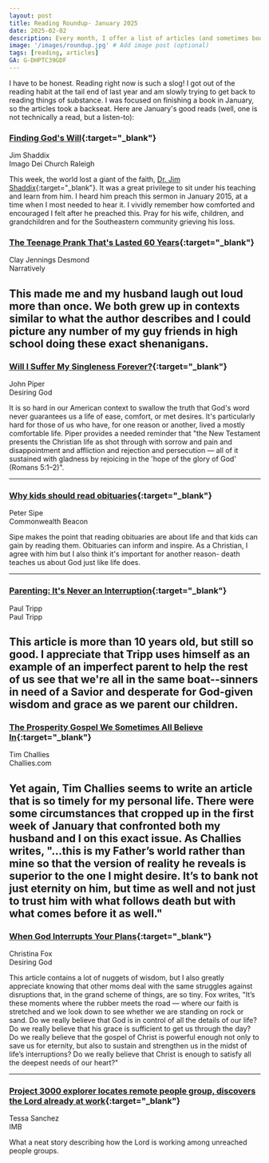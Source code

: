 ```yaml
---
layout: post
title: Reading Roundup- January 2025
date: 2025-02-02
description: Every month, I offer a list of articles (and sometimes books) that I believe are worthwhile reads.
image: '/images/roundup.jpg' # Add image post (optional)
tags: [reading, articles]
GA: G-DHPTC39GDF
---
```

I have to be honest. Reading right now is such a slog! I got out of the reading habit at the tail end of last year and am slowly trying to get back to reading things of substance. I was focused on finishing a book in January, so the articles took a backseat. Here are January's good reads (well, one is not technically a read, but a listen-to):

### [Finding God's Will](https://idcraleigh.com/sermons/january-18-2015-acts-112-26-finding-gods-will/?__readwiseLocation=){:target="_blank"}
Jim Shaddix
<br> Imago Dei Church Raleigh

This week, the world lost a giant of the faith, [Dr. Jim Shaddix](https://www.sebts.edu/jim-shaddix-life-remembered/){:target="_blank"}. It was a great privilege to sit under his teaching and learn from him. I heard him preach this sermon in January 2015, at a time when I most needed to hear it. I vividly remember how comforted and encouraged I felt after he preached this. Pray for his wife, children, and grandchildren and for the Southeastern community grieving his loss.

### [The Teenage Prank That's Lasted 60 Years](https://getpocket.com/explore/item/the-teenage-prank-that-s-lasted-60-years?utm_source=firefox-newtab-en-us&__readwiseLocation=){:target="_blank"}
Clay Jennings Desmond
<br>Narratively

This made me and my husband laugh out loud more than once. We both grew up in contexts similar to what the author describes and I could picture any number of my guy friends in high school doing these exact shenanigans. 
---

### [Will I Suffer My Singleness Forever?](https://www.desiringgod.org/interviews/will-i-suffer-my-singleness-forever?__readwiseLocation=){:target="_blank"}
John Piper
<br>Desiring God

It is so hard in our American context to swallow the truth that God's word never guarantees us a life of ease, comfort, or met desires. It's particularly hard for those of us who have, for one reason or another, lived a mostly comfortable life. Piper provides a needed reminder that "the New Testament presents the Christian life as shot through with sorrow and pain and disappointment and affliction and rejection and persecution — all of it sustained with gladness by rejoicing in the 'hope of the glory of God' (Romans 5:1–2)".

---

### [Why kids should read obituaries](https://commonwealthbeacon.org/opinion/why-kids-should-read-obituaries/?utm_source=substack&utm_medium=email&__readwiseLocation=){:target="_blank"}
Peter Sipe
<br>Commonwealth Beacon

Sipe makes the point that reading obituaries are about life and that kids can gain by reading them. Obituaries can inform and inspire. As a Christian, I agree with him but I also think it's important for another reason- death teaches us about God just like life does.
 
---

### [Parenting: It's Never an Interruption](https://www.paultripp.com/articles/posts/parenting-its-never-an-interruption?__readwiseLocation=){:target="_blank"}
Paul Tripp
<br>Paul Tripp

This article is more than 10 years old, but still so good. I appreciate that Tripp uses himself as an example of an imperfect parent to help the rest of us see that we're all in the same boat--sinners in need of a Savior and desperate for God-given wisdom and grace as we parent our children.
---

### [The Prosperity Gospel We Sometimes All Believe In](https://www.challies.com/articles/the-prosperity-gospel-we-sometimes-all-believe/?__readwiseLocation=){:target="_blank"}
Tim Challies
<br>Challies.com

Yet again, Tim Challies seems to write an article that is so timely for my personal life. There were some circumstances that cropped up in the first week of January that confronted both my husband and I on this exact issue. As Challies writes, "...this is my Father’s world rather than mine so that the version of reality he reveals is superior to the one I might desire. It’s to bank not just eternity on him, but time as well and not just to trust him with what follows death but with what comes before it as well."
---

### [When God Interrupts Your Plans](https://www.desiringgod.org/articles/when-god-interrupts-your-plans?__readwiseLocation=){:target="_blank"}
Christina Fox
<br>Desiring God

This article contains a lot of nuggets of wisdom, but I also greatly appreciate knowing that other moms deal with the same struggles against disruptions that, in the grand scheme of things, are so tiny. Fox writes, "It’s these moments where the rubber meets the road — where our faith is stretched and we look down to see whether we are standing on rock or sand. Do we really believe that God is in control of all the details of our life? Do we really believe that his grace is sufficient to get us through the day? Do we really believe that the gospel of Christ is powerful enough not only to save us for eternity, but also to sustain and strengthen us in the midst of life’s interruptions? Do we really believe that Christ is enough to satisfy all the deepest needs of our heart?"

---

### [Project 3000 explorer locates remote people group, discovers the Lord already at work](https://www.imb.org/2025/01/16/project-3000-explorer-locates-remote-people-group-discovers-lord-already-at-work/?__readwiseLocation=){:target="_blank"} 
Tessa Sanchez
<br>IMB

What a neat story describing how the Lord is working among unreached people groups. 